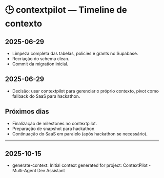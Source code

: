 # 🕒 contextpilot — Timeline de contexto

## 2025-06-29
- Limpeza completa das tabelas, policies e grants no Supabase.
- Recriação do schema clean.
- Commit da migration inicial.

## 2025-06-29
- Decisão: usar contextpilot para gerenciar o próprio contexto, pivot como fallback do SaaS para hackathon.

## Próximos dias
- Finalização de milestones no contextpilot.
- Preparação de snapshot para hackathon.
- Continuação do SaaS em paralelo (após hackathon se necessário).

---


## 2025-10-15
- generate-context: Initial context generated for project: ContextPilot - Multi-Agent Dev Assistant
